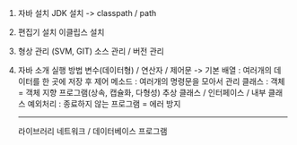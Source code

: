 1. 자바 설치
     JDK 설치 -> classpath / path
2. 편집기 설치
   이클립스 설치
3.   형상 관리 (SVM, GIT)
     소스 관리 / 버전 관리
4. 자바 소개
   실행 방법
   변수(데이터형) / 연산자 / 제어문 -> 기본
   배열 : 여러개의 데이터를 한 곳에 저장 후 제어
   메소드 : 여러개의 명령문을 모아서 관리
   클래스 : 객체 = 객체 지향 프로그램(상속, 캡슐화, 다형성)
   추상 클래스 / 인터페이스 / 내부 클래스
   예외처리 : 종료하지 않는 프로그램 = 에러 방지
   
   ----------------------------------------------------------
   라이브러리
   네트워크 / 데이터베이스 프로그램
